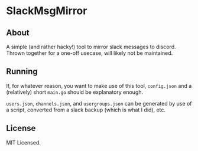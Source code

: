 # SlackMsgMirror

## About

A simple (and rather hacky!) tool to mirror slack messages to discord. Thrown together for a one-off usecase, will likely not be maintained.

## Running

If, for whatever reason, you want to make use of this tool, `config.json` and a (relatively) short `main.go` should be explanatory enough.

`users.json`, `channels.json`, and `usergroups.json` can be generated by use of a script, converted from a slack backup (which is what I did), etc.

## License

MIT Licensed.